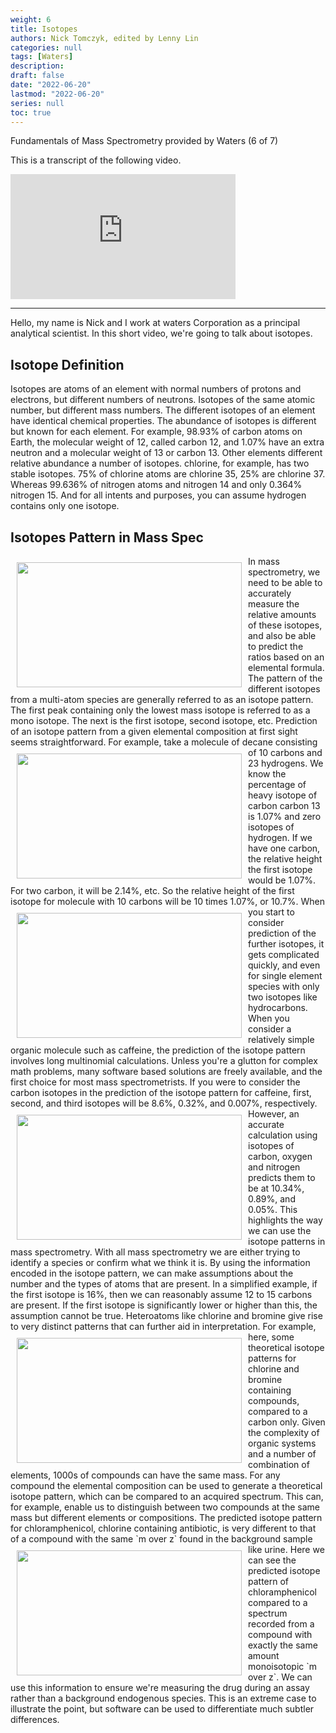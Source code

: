 ```yaml
---
weight: 6
title: Isotopes
authors: Nick Tomczyk, edited by Lenny Lin
categories: null
tags: [Waters]
description: 
draft: false
date: "2022-06-20"
lastmod: "2022-06-20"
series: null
toc: true
---
```



Fundamentals of Mass Spectrometry provided by Waters (6 of 7)  

This is a transcript of the following video.  


<iframe width="360" height="200" src="https://www.youtube.com/embed/om0BfIHXD0s?list=PL6yA4jv5tA-k9_2NVxm5jlzpZV_aW59DT" title="Fundamentals of MS (6 of 7) - Isotopes" frameborder="0" allow="accelerometer; autoplay; clipboard-write; encrypted-media; gyroscope; picture-in-picture" allowfullscreen></iframe>

<!--more-->
---
Hello, my name is Nick and I work at waters Corporation as a principal analytical scientist. In this short video, we're going to talk about isotopes.  

## Isotope Definition
Isotopes are atoms of an element with normal numbers of protons and electrons, but different numbers of neutrons. Isotopes of the same atomic number, but different mass numbers. The different isotopes of an element have identical chemical properties. The abundance of isotopes is different but known for each element. For example, 98.93% of carbon atoms on Earth, the molecular weight of 12, called carbon 12, and 1.07% have an extra neutron and a molecular weight of 13 or carbon 13. Other elements different relative abundance a number of isotopes. chlorine, for example, has two stable isotopes. 75% of chlorine atoms are chlorine 35, 25% are chlorine 37. Whereas 99.636% of nitrogen atoms and nitrogen 14 and only 0.364% nitrogen 15. And for all intents and purposes, you can assume hydrogen contains only one isotope.  


## Isotopes Pattern in Mass Spec

<img width ="360" height= "200" src = "/docs/images/Screenshot 2022-06-23 154011.png" style ="float: left" HSPACE="10" VSPACE="10"/>
In mass spectrometry, we need to be able to accurately measure the relative amounts of these isotopes, and also be able to predict the ratios based on an elemental formula. The pattern of the different isotopes from a multi-atom species are generally referred to as an isotope pattern. The first peak containing only the lowest mass isotope is referred to as a mono isotope. The next is the first isotope, second isotope, etc. Prediction of an isotope pattern from a given elemental composition at first sight seems straightforward.  

<img width ="360" height= "200" src = "/docs/images/Screenshot 2022-06-23 154149.png" style ="float: left" HSPACE="10" VSPACE="10"/>
For example, take a molecule of decane consisting of 10 carbons and 23 hydrogens. We know the percentage of heavy isotope of carbon carbon 13 is 1.07% and zero isotopes of hydrogen. If we have one carbon, the relative height the first isotope would be 1.07%. For two carbon, it will be 2.14%, etc. So the relative height of the first isotope for molecule with 10 carbons will be 10 times 1.07%, or 10.7%. 
<img width ="360" height= "200" src = "/docs/images/Screenshot 2022-06-23 154348.png" style ="float: left" HSPACE="10" VSPACE="10"/>
When you start to consider prediction of the further isotopes, it gets complicated quickly, and even for single element species with only two isotopes like hydrocarbons. When you consider a relatively simple organic molecule such as caffeine, the prediction of the isotope pattern involves long multinomial calculations. Unless you're a glutton for complex math problems, many software based solutions are freely available, and the first choice for most mass spectrometrists. If you were to consider the carbon isotopes in the prediction of the isotope pattern for caffeine, first, second, and third isotopes will be 8.6%, 0.32%, and 0.007%, respectively. 

<img width ="360" height= "200" src = "/docs/images/Screenshot 2022-06-23 154515.png" style ="float: left" HSPACE="10" VSPACE="10"/>
However, an accurate calculation using isotopes of carbon, oxygen and nitrogen predicts them to be at 10.34%, 0.89%, and 0.05%. This highlights the way we can use the isotope patterns in mass spectrometry. With all mass spectrometry we are either trying to identify a species or confirm what we think it is. By using the information encoded in the isotope pattern, we can make assumptions about the number and the types of atoms that are present. In a simplified example, if the first isotope is 16%, then we can reasonably assume 12 to 15 carbons are present. If the first isotope is significantly lower or higher than this, the assumption cannot be true. Heteroatoms like chlorine and bromine give rise to very distinct patterns that can further aid in interpretation. 

<img width ="360" height= "200" src = "/docs/images/Screenshot 2022-06-23 154702.png" style ="float: left" HSPACE="10" VSPACE="10"/>
For example, here, some theoretical isotope patterns for chlorine and bromine containing compounds, compared to a carbon only. Given the complexity of organic systems and a number of combination of elements, 1000s of compounds can have the same mass. For any compound the elemental composition can be used to generate a theoretical isotope pattern, which can be compared to an acquired spectrum. This can, for example, enable us to distinguish between two compounds at the same mass but different elements or compositions. The predicted isotope pattern for chloramphenicol, chlorine containing antibiotic, is very different to that of a compound with the same `m over z` found in the background sample like urine. 

<img width ="360" height= "200" src = "/docs/images/Screenshot 2022-06-23 154918.png" style ="float: left" HSPACE="10" VSPACE="10"/>
Here we can see the predicted isotope pattern of chloramphenicol compared to a spectrum recorded from a compound with exactly the same amount monoisotopic `m over z`. We can use this information to ensure we're measuring the drug during an assay rather than a background endogenous species. This is an extreme case to illustrate the point, but software can be used to differentiate much subtler differences.
